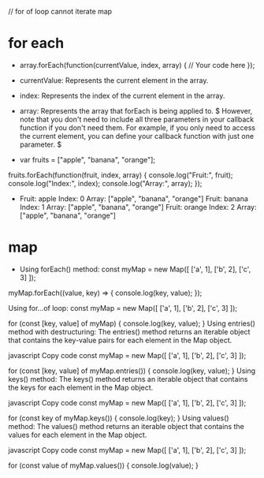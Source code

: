 // for of loop cannot iterate map

# for each
- array.forEach(function(currentValue, index, array) {
    // Your code here
});

- currentValue: Represents the current element in the   array.
- index: Represents the index of the current element in the array.
- array: Represents the array that forEach is being applied to.
$ However, note that you don't need to include all three parameters in your callback function if you don't need them. For example, if you only need to access the current element, you can define your callback function with just one parameter. $

- var fruits = ["apple", "banana", "orange"];

fruits.forEach(function(fruit, index, array) {
    console.log("Fruit:", fruit);
    console.log("Index:", index);
    console.log("Array:", array);
});

- Fruit: apple
Index: 0
Array: ["apple", "banana", "orange"]
Fruit: banana
Index: 1
Array: ["apple", "banana", "orange"]
Fruit: orange
Index: 2
Array: ["apple", "banana", "orange"]
  


# map
- Using forEach() method:
const myMap = new Map([
    ['a', 1],
    ['b', 2],
    ['c', 3]
]);

myMap.forEach((value, key) => {
    console.log(key, value);
});

Using for...of loop:
const myMap = new Map([
    ['a', 1],
    ['b', 2],
    ['c', 3]
]);

for (const [key, value] of myMap) {
    console.log(key, value);
}
Using entries() method with destructuring:
The entries() method returns an iterable object that contains the key-value pairs for each element in the Map object.

javascript
Copy code
const myMap = new Map([
    ['a', 1],
    ['b', 2],
    ['c', 3]
]);

for (const [key, value] of myMap.entries()) {
    console.log(key, value);
}
Using keys() method:
The keys() method returns an iterable object that contains the keys for each element in the Map object.

javascript
Copy code
const myMap = new Map([
    ['a', 1],
    ['b', 2],
    ['c', 3]
]);

for (const key of myMap.keys()) {
    console.log(key);
}
Using values() method:
The values() method returns an iterable object that contains the values for each element in the Map object.

javascript
Copy code
const myMap = new Map([
    ['a', 1],
    ['b', 2],
    ['c', 3]
]);

for (const value of myMap.values()) {
    console.log(value);
}